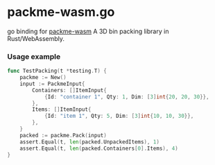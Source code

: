 # packme-wasm.go

go binding for [packme-wasm](https://github.com/adeyahya/packme-wasm) A 3D bin packing library in Rust/WebAssembly.

### Usage example

```go
func TestPacking(t *testing.T) {
	packme := New()
	input := PackmeInput{
		Containers: []ItemInput{
			{Id: "container 1", Qty: 1, Dim: [3]int{20, 20, 30}},
		},
		Items: []ItemInput{
			{Id: "item 1", Qty: 5, Dim: [3]int{10, 10, 30}},
		},
	}
	packed := packme.Pack(input)
	assert.Equal(t, len(packed.UnpackedItems), 1)
	assert.Equal(t, len(packed.Containers[0].Items), 4)
}
```
